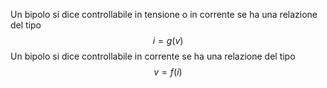 Un bipolo si dice controllabile in tensione o in corrente se ha una relazione del tipo 
$$i=g(v)$$
Un bipolo si dice controllabile in corrente se ha una relazione del tipo
$$v=f(i)$$

